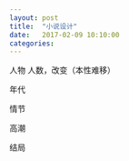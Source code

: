 ```yaml
---
layout: post
title:  "小说设计"
date:   2017-02-09 10:10:00
categories:
---
```


人物
人数，改变（本性难移）

年代

情节

高潮

结局
